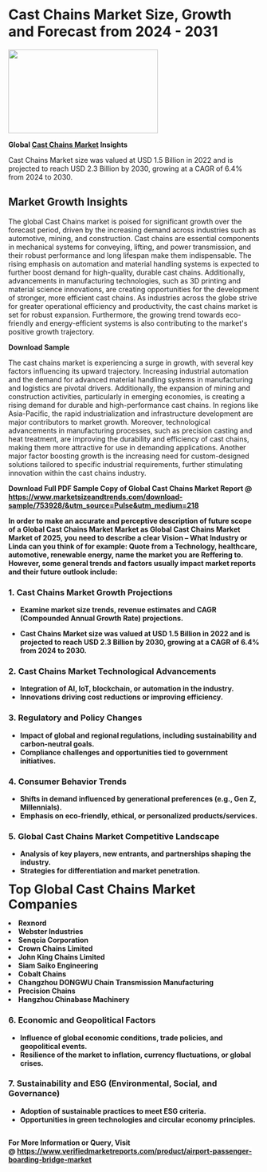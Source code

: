 <H1>Cast Chains Market Size, Growth and Forecast from 2024 - 2031</H1><img class="aligncenter size-medium wp-image-584254" src="https://thirdeyenews.in/wp-content/uploads/2024/09/Global-Market-Research-300x168.jpeg" alt="" width="300" height="168" /><p><strong>Global&nbsp;<a href="https://www.marketsizeandtrends.com/download-sample/753928/&amp;utm_source=Pulse&amp;utm_medium=218">Cast Chains Market</a> Insights</strong></p><p>Cast Chains Market size was valued at USD 1.5 Billion in 2022 and is projected to reach USD 2.3 Billion by 2030, growing at a CAGR of 6.4% from 2024 to 2030.</p><p><h2>Market Growth Insights</h2> <p>The global Cast Chains market is poised for significant growth over the forecast period, driven by the increasing demand across industries such as automotive, mining, and construction. Cast chains are essential components in mechanical systems for conveying, lifting, and power transmission, and their robust performance and long lifespan make them indispensable. The rising emphasis on automation and material handling systems is expected to further boost demand for high-quality, durable cast chains. Additionally, advancements in manufacturing technologies, such as 3D printing and material science innovations, are creating opportunities for the development of stronger, more efficient cast chains. As industries across the globe strive for greater operational efficiency and productivity, the cast chains market is set for robust expansion. Furthermore, the growing trend towards eco-friendly and energy-efficient systems is also contributing to the market's positive growth trajectory.</p> <p><strong>Download Sample</strong></p> <p>The cast chains market is experiencing a surge in growth, with several key factors influencing its upward trajectory. Increasing industrial automation and the demand for advanced material handling systems in manufacturing and logistics are pivotal drivers. Additionally, the expansion of mining and construction activities, particularly in emerging economies, is creating a rising demand for durable and high-performance cast chains. In regions like Asia-Pacific, the rapid industrialization and infrastructure development are major contributors to market growth. Moreover, technological advancements in manufacturing processes, such as precision casting and heat treatment, are improving the durability and efficiency of cast chains, making them more attractive for use in demanding applications. Another major factor boosting growth is the increasing need for custom-designed solutions tailored to specific industrial requirements, further stimulating innovation within the cast chains industry. <p><strong></p><p><span class=""><strong>Download Full PDF Sample Copy of Global Cast Chains Market Report</strong> @ <a href="https://www.marketsizeandtrends.com/download-sample/753928/&amp;utm_source=Pulse&amp;utm_medium=218" target="_blank">https://www.marketsizeandtrends.com/download-sample/753928/&amp;utm_source=Pulse&amp;utm_medium=218</a></span></p><p>In order to make an accurate and perceptive description of future scope of a Global&nbsp;Cast Chains Market Market as Global&nbsp;Cast Chains Market Market of 2025, you need to describe a clear Vision &ndash; What Industry or Linda can you think of for example: Quote from a Technology, healthcare, automotive, renewable energy, name the market you are Reffering to. However, some general trends and factors usually impact market reports and their future outlook include:</p><h3>1.&nbsp;<strong>Cast Chains Market Growth Projections</strong></h3><ul><li>Examine market size trends, revenue estimates and CAGR (Compounded Annual Growth Rate) projections.</li><li><p>Cast Chains Market size was valued at USD 1.5 Billion in 2022 and is projected to reach USD 2.3 Billion by 2030, growing at a CAGR of 6.4% from 2024 to 2030.</p></li></ul><h3>2.&nbsp;<strong>Cast Chains Market Technological Advancements</strong></h3><ul><li>Integration of AI, IoT, blockchain, or automation in the industry.</li><li>Innovations driving cost reductions or improving efficiency.</li></ul><h3>3.&nbsp;<strong>Regulatory and Policy Changes</strong></h3><ul><li>Impact of global and regional regulations, including sustainability and carbon-neutral goals.</li><li>Compliance challenges and opportunities tied to government initiatives.</li></ul><h3>4.&nbsp;<strong>Consumer Behavior Trends</strong></h3><ul><li>Shifts in demand influenced by generational preferences (e.g., Gen Z, Millennials).</li><li>Emphasis on eco-friendly, ethical, or personalized products/services.</li></ul><h3>5.&nbsp;<strong>Global Cast Chains Market Competitive Landscape</strong></h3><ul><li>Analysis of key players, new entrants, and partnerships shaping the industry.</li><li>Strategies for differentiation and market penetration.</li></ul><p data-pm-slice="1 1 []"><span style="color: inherit; font-family: inherit; font-size: 25px;">Top Global Cast Chains Market Companies</span></p><div class="" data-test-id=""><p><li>Rexnord</li><li> Webster Industries</li><li> Senqcia Corporation</li><li> Crown Chains Limited</li><li> John King Chains Limited</li><li> Siam Saiko Engineering</li><li> Cobalt Chains</li><li> Changzhou DONGWU Chain Transmission Manufacturing</li><li> Precision Chains</li><li> Hangzhou Chinabase Machinery</li></p></div><h3>6.&nbsp;<strong>Economic and Geopolitical Factors</strong></h3><ul><li>Influence of global economic conditions, trade policies, and geopolitical events.</li><li>Resilience of the market to inflation, currency fluctuations, or global crises.</li></ul><h3>7.&nbsp;<strong>Sustainability and ESG (Environmental, Social, and Governance)</strong></h3><ul><li>Adoption of sustainable practices to meet ESG criteria.</li><li>Opportunities in green technologies and circular economy principles.</li></ul><h2><strong style="font-size: 14px;">For More Information or Query, Visit @&nbsp;</strong><a style="background-color: #ffffff; font-size: 14px;" href="https://www.marketsizeandtrends.com/report/cast-chains-market/" target="_blank">https://www.verifiedmarketreports.com/product/airport-passenger-boarding-bridge-market</a></h2>
